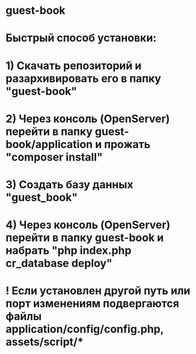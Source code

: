 # guest-book

# Быстрый способ установки:
# 1) Скачать репозиторий и разархивировать его в папку "guest-book"
# 2) Через консоль (OpenServer) перейти в папку guest-book/application и прожать "composer install"
# 3) Создать базу данных "guest_book"
# 4) Через консоль (OpenServer) перейти в папку guest-book и набрать "php index.php cr_database deploy"
# ! Если установлен другой путь или порт изменениям подвергаются файлы application/config/config.php, assets/script/*
